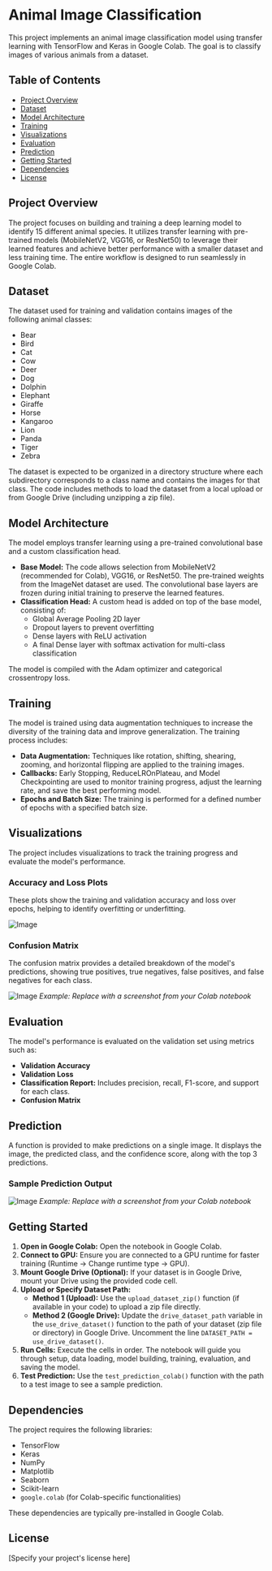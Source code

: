 # Animal Image Classification

This project implements an animal image classification model using transfer learning with TensorFlow and Keras in Google Colab. The goal is to classify images of various animals from a dataset.

## Table of Contents
- [Project Overview](#project-overview)
- [Dataset](#dataset)
- [Model Architecture](#model-architecture)
- [Training](#training)
- [Visualizations](#visualizations)
- [Evaluation](#evaluation)
- [Prediction](#prediction)
- [Getting Started](#getting-started)
- [Dependencies](#dependencies)
- [License](#license)

## Project Overview

The project focuses on building and training a deep learning model to identify 15 different animal species. It utilizes transfer learning with pre-trained models (MobileNetV2, VGG16, or ResNet50) to leverage their learned features and achieve better performance with a smaller dataset and less training time. The entire workflow is designed to run seamlessly in Google Colab.

## Dataset

The dataset used for training and validation contains images of the following animal classes:
- Bear
- Bird
- Cat
- Cow
- Deer
- Dog
- Dolphin
- Elephant
- Giraffe
- Horse
- Kangaroo
- Lion
- Panda
- Tiger
- Zebra

The dataset is expected to be organized in a directory structure where each subdirectory corresponds to a class name and contains the images for that class. The code includes methods to load the dataset from a local upload or from Google Drive (including unzipping a zip file).

## Model Architecture

The model employs transfer learning using a pre-trained convolutional base and a custom classification head.

- **Base Model:** The code allows selection from MobileNetV2 (recommended for Colab), VGG16, or ResNet50. The pre-trained weights from the ImageNet dataset are used. The convolutional base layers are frozen during initial training to preserve the learned features.
- **Classification Head:** A custom head is added on top of the base model, consisting of:
    - Global Average Pooling 2D layer
    - Dropout layers to prevent overfitting
    - Dense layers with ReLU activation
    - A final Dense layer with softmax activation for multi-class classification

The model is compiled with the Adam optimizer and categorical crossentropy loss.

## Training

The model is trained using data augmentation techniques to increase the diversity of the training data and improve generalization. The training process includes:

- **Data Augmentation:** Techniques like rotation, shifting, shearing, zooming, and horizontal flipping are applied to the training images.
- **Callbacks:** Early Stopping, ReduceLROnPlateau, and Model Checkpointing are used to monitor training progress, adjust the learning rate, and save the best performing model.
- **Epochs and Batch Size:** The training is performed for a defined number of epochs with a specified batch size.

## Visualizations

The project includes visualizations to track the training progress and evaluate the model's performance.

### Accuracy and Loss Plots

These plots show the training and validation accuracy and loss over epochs, helping to identify overfitting or underfitting.

![Image](https://github.com/user-attachments/assets/c8383b80-a0ce-41a8-a0ab-70086172037e)


### Confusion Matrix

The confusion matrix provides a detailed breakdown of the model's predictions, showing true positives, true negatives, false positives, and false negatives for each class.

![Image](https://github.com/user-attachments/assets/5aa061e8-c6e5-4e59-aec8-5e0ec19026b9)
*Example: Replace with a screenshot from your Colab notebook*

## Evaluation

The model's performance is evaluated on the validation set using metrics such as:

- **Validation Accuracy**
- **Validation Loss**
- **Classification Report:** Includes precision, recall, F1-score, and support for each class.
- **Confusion Matrix**

## Prediction

A function is provided to make predictions on a single image. It displays the image, the predicted class, and the confidence score, along with the top 3 predictions.

### Sample Prediction Output

![Image](https://github.com/user-attachments/assets/f63bf049-3e9c-4356-939f-c4627ede1df4)
*Example: Replace with a screenshot from your Colab notebook*

## Getting Started

1. **Open in Google Colab:** Open the notebook in Google Colab.
2. **Connect to GPU:** Ensure you are connected to a GPU runtime for faster training (Runtime -> Change runtime type -> GPU).
3. **Mount Google Drive (Optional):** If your dataset is in Google Drive, mount your Drive using the provided code cell.
4. **Upload or Specify Dataset Path:**
   - **Method 1 (Upload):** Use the `upload_dataset_zip()` function (if available in your code) to upload a zip file directly.
   - **Method 2 (Google Drive):** Update the `drive_dataset_path` variable in the `use_drive_dataset()` function to the path of your dataset (zip file or directory) in Google Drive. Uncomment the line `DATASET_PATH = use_drive_dataset()`.
5. **Run Cells:** Execute the cells in order. The notebook will guide you through setup, data loading, model building, training, evaluation, and saving the model.
6. **Test Prediction:** Use the `test_prediction_colab()` function with the path to a test image to see a sample prediction.

## Dependencies

The project requires the following libraries:
- TensorFlow
- Keras
- NumPy
- Matplotlib
- Seaborn
- Scikit-learn
- `google.colab` (for Colab-specific functionalities)

These dependencies are typically pre-installed in Google Colab.

## License

[Specify your project's license here]
